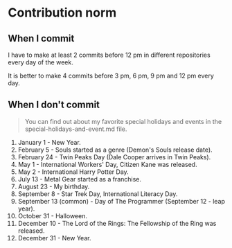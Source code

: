 # Contribution norm

## When I commit

I have to make at least 2 commits before 12 pm in different repositories every day of the week.

It is better to make 4 commits before 3 pm, 6 pm, 9 pm and 12 pm every day.

## When I don't commit

> You can find out about my favorite special holidays and events in the special-holidays-and-event.md file.

1. January 1 - New Year.
2. February 5 - Souls started as a genre (Demon's Souls release date).
3. February 24 - Twin Peaks Day (Dale Cooper arrives in Twin Peaks).
4. May 1 - International Workers' Day, Citizen Kane was released.
5. May 2 - International Harry Potter Day.
6. July 13 - Metal Gear started as a franchise.
7. August 23 - My birthday.
8. September 8 - Star Trek Day, International Literacy Day.
9. September 13 (common) - Day of The Programmer (September 12 - leap year).
10. October 31 - Halloween.
11. December 10 - The Lord of the Rings: The Fellowship of the Ring was released.
12. December 31 - New Year.